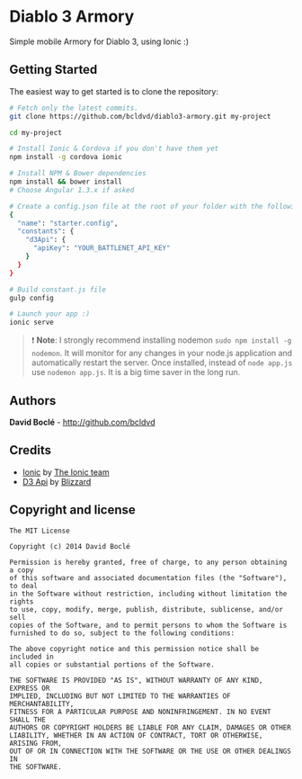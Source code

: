 Diablo 3 Armory
=====================

Simple mobile Armory for Diablo 3, using Ionic :)

## Getting Started


The easiest way to get started is to clone the repository:

```bash
# Fetch only the latest commits.
git clone https://github.com/bcldvd/diablo3-armory.git my-project

cd my-project

# Install Ionic & Cordova if you don't have them yet
npm install -g cordova ionic

# Install NPM & Bower dependencies
npm install && bower install
# Choose Angular 1.3.x if asked

# Create a config.json file at the root of your folder with the following :
{
  "name": "starter.config",
  "constants": {
    "d3Api": {
      "apiKey": "YOUR_BATTLENET_API_KEY"
    }
  }
}

# Build constant.js file
gulp config

# Launch your app :)
ionic serve
```

>:exclamation: **Note**: I strongly recommend installing nodemon `sudo npm install -g nodemon`.
>It will monitor for any changes in your node.js
>application and automatically restart the server. Once installed, instead of `node app.js` use `nodemon app.js`.
>It is a big time saver in the long run.


## Authors

**David Boclé** - http://github.com/bcldvd


## Credits

- [Ionic](https://github.com/driftyco/ionic) by [The Ionic team](https://github.com/driftyco)
- [D3 Api](https://dev.battle.net/) by [Blizzard](https://github.com/Blizzard)


## Copyright and license

    The MIT License

    Copyright (c) 2014 David Boclé

    Permission is hereby granted, free of charge, to any person obtaining a copy
    of this software and associated documentation files (the "Software"), to deal
    in the Software without restriction, including without limitation the rights
    to use, copy, modify, merge, publish, distribute, sublicense, and/or sell
    copies of the Software, and to permit persons to whom the Software is
    furnished to do so, subject to the following conditions:

    The above copyright notice and this permission notice shall be included in
    all copies or substantial portions of the Software.

    THE SOFTWARE IS PROVIDED "AS IS", WITHOUT WARRANTY OF ANY KIND, EXPRESS OR
    IMPLIED, INCLUDING BUT NOT LIMITED TO THE WARRANTIES OF MERCHANTABILITY,
    FITNESS FOR A PARTICULAR PURPOSE AND NONINFRINGEMENT. IN NO EVENT SHALL THE
    AUTHORS OR COPYRIGHT HOLDERS BE LIABLE FOR ANY CLAIM, DAMAGES OR OTHER
    LIABILITY, WHETHER IN AN ACTION OF CONTRACT, TORT OR OTHERWISE, ARISING FROM,
    OUT OF OR IN CONNECTION WITH THE SOFTWARE OR THE USE OR OTHER DEALINGS IN
    THE SOFTWARE.